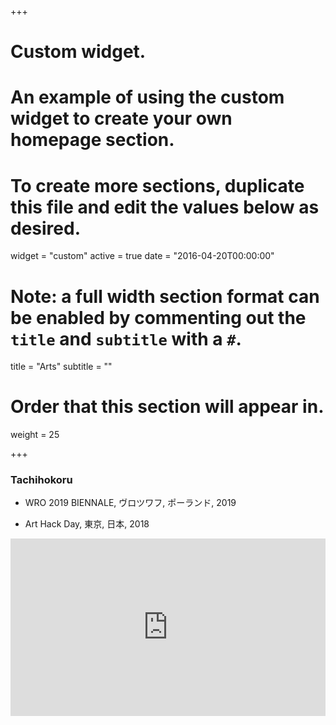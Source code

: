 +++
# Custom widget.
# An example of using the custom widget to create your own homepage section.
# To create more sections, duplicate this file and edit the values below as desired.
widget = "custom"
active = true
date = "2016-04-20T00:00:00"

# Note: a full width section format can be enabled by commenting out the `title` and `subtitle` with a `#`.
title = "Arts"
subtitle = ""

# Order that this section will appear in.
weight = 25

+++
### Tachihokoru  

- WRO 2019 BIENNALE, ヴロツワフ, ポーランド, 2019 

- Art Hack Day, 東京, 日本, 2018 
 
<div style="position: relative; padding-bottom: 56.25%; height: 0; overflow: hidden;">
  <iframe src="https://player.vimeo.com/video/265142435" style="position: absolute; top: 0; left: 0; width: 100%; height: 100%; border:0;" title="vimeo video" webkitallowfullscreen mozallowfullscreen allowfullscreen></iframe>
 </div>